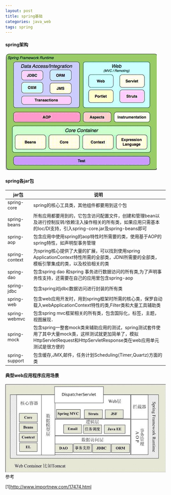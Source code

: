 ```yaml
---
layout: post
title: spring基础
categories: java_web
tags: spring
---
```


#### spring架构

![spring架构](/images/java_web/spring.jpg)

#### spring各jar包

|jar包|说明|
|-|-|
|spring-core|spring的核心工具类，其他组件都要用到这个包|
|spring-beans|所有应用都要用到的，它包含访问配置文件，创建和管理bean以及进行控制反转/依赖注入操作相关的所有类，如果应用只需基本的Ioc/DI支持，引入spring-core.jar及spring-beans即可|
|spring-aop|包含应用中使用spring的aop特性时所需要的类，使用基于AOP的spring特性，如声明型事务管理|
|spring-context|为spring核心提供了大量的扩展，可以找到使用spring　ApplicationContext特性所需的全部类，JDNI所需要的全部类，模板引擎集成的类，以及校验相关的类|
|spring-dao|包含spring dao 和spring 事务进行数据访问的所有类,为了声明事务性支持，还需要在自己的应用里包含spring-aop|
|spring-jdbc|包含spring对jdbc数据访问进行封装的所有类|
|spring-web|包含web应用开发时，用到spring框架时所需的核心类，保罗自动载入webApplicationContext特性的类,Filter类和大量工具辅助类|
|spring-webmvc|包含spring mvc框架相关的所有类，包含国际化，标签，主题，视图展现．|
|spring-mock|包含spring一整套mock类来辅助应用的测试，spring测试套件使用了其中大量mock类，这样测试就更加简单了，模拟HttpServletRequest和HttpServletResponse类在web应用单元测试是很方便的|
|spring-support|包含缓存,JMX,邮件，任务计划Scheduling(Timer,Quartz)方面的类|

#### 典型web应用程序应用场景

![典型web架构](/images/java_web/webStruct.jpg)
参考

[1]<http://www.importnew.com/17474.html>

